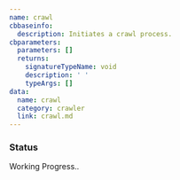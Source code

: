```yaml
---
name: crawl
cbbaseinfo:
  description: Initiates a crawl process.
cbparameters:
  parameters: []
  returns:
    signatureTypeName: void
    description: ' '
    typeArgs: []
data:
  name: crawl
  category: crawler
  link: crawl.md
---
```

<CBBaseInfo/> 
 <CBParameters/>


### Status 
Working Progress..